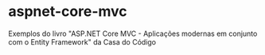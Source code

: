 # aspnet-core-mvc
Exemplos do livro "ASP.NET Core MVC - Aplicações modernas em conjunto com o Entity Framework" da Casa do Código
